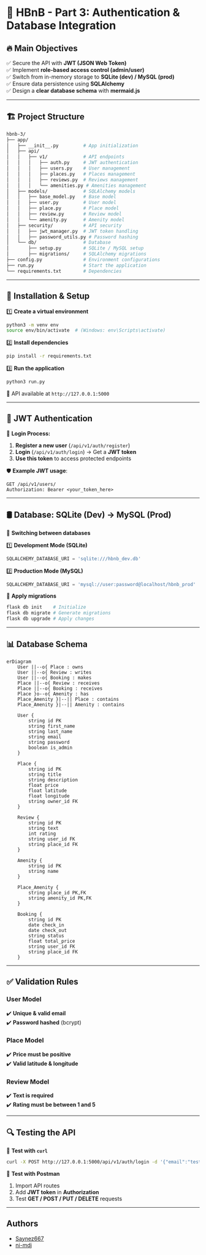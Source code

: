 # 🌟 HBnB - Part 3: Authentication & Database Integration  

## 🔥 Main Objectives  
✅ Secure the API with **JWT (JSON Web Token)**  
✅ Implement **role-based access control (admin/user)**  
✅ Switch from in-memory storage to **SQLite (dev) / MySQL (prod)**  
✅ Ensure data persistence using **SQLAlchemy**  
✅ Design a **clear database schema** with **mermaid.js**  

---  

## 🏗️ Project Structure  
```bash
hbnb-3/
├── app/
│   ├── __init__.py         # App initialization
│   ├── api/
│   │   ├── v1/             # API endpoints
│   │   │   ├── auth.py     # JWT authentication
│   │   │   ├── users.py    # User management
│   │   │   ├── places.py   # Places management
│   │   │   ├── reviews.py  # Reviews management
│   │   │   └── amenities.py # Amenities management
│   ├── models/             # SQLAlchemy models
│   │   ├── base_model.py   # Base model
│   │   ├── user.py         # User model
│   │   ├── place.py        # Place model
│   │   ├── review.py       # Review model
│   │   └── amenity.py      # Amenity model
│   ├── security/           # API security
│   │   ├── jwt_manager.py  # JWT token handling
│   │   ├── password_utils.py # Password hashing
│   └── db/                 # Database
│       ├── setup.py        # SQLite / MySQL setup
│       ├── migrations/     # SQLAlchemy migrations
├── config.py               # Environment configurations
├── run.py                  # Start the application
└── requirements.txt        # Dependencies
```  

---  

## 🚀 Installation & Setup  

1️⃣ **Create a virtual environment**  
```bash
python3 -m venv env
source env/bin/activate  # (Windows: env\Scripts\activate)
```  

2️⃣ **Install dependencies**  
```bash
pip install -r requirements.txt
```  

3️⃣ **Run the application**  
```bash
python3 run.py
```  
🔗 API available at `http://127.0.0.1:5000`  

---  

## 🔑 JWT Authentication  
📌 **Login Process:**  

1. **Register a new user** (`/api/v1/auth/register`)  
2. **Login** (`/api/v1/auth/login`) → Get a **JWT token**  
3. **Use this token** to access protected endpoints  

🛡️ **Example JWT usage**:  
```http
GET /api/v1/users/
Authorization: Bearer <your_token_here>
```  

---  

## 🛢️ Database: SQLite (Dev) → MySQL (Prod)  
📌 **Switching between databases**  

1️⃣ **Development Mode (SQLite)**  
```python
SQLALCHEMY_DATABASE_URI = 'sqlite:///hbnb_dev.db'
```  

2️⃣ **Production Mode (MySQL)**  
```python
SQLALCHEMY_DATABASE_URI = 'mysql://user:password@localhost/hbnb_prod'
```  

📌 **Apply migrations**  
```bash
flask db init    # Initialize
flask db migrate # Generate migrations
flask db upgrade # Apply changes
```  

---  

## 📊 Database Schema  

```mermaid
erDiagram
    User ||--o{ Place : owns
    User ||--o{ Review : writes
    User ||--o{ Booking : makes
    Place ||--o{ Review : receives
    Place ||--o{ Booking : receives
    Place }o--o{ Amenity : has
    Place_Amenity }|--|| Place : contains
    Place_Amenity }|--|| Amenity : contains

    User {
        string id PK
        string first_name
        string last_name
        string email
        string password
        boolean is_admin
    }

    Place {
        string id PK
        string title
        string description
        float price
        float latitude
        float longitude
        string owner_id FK
    }

    Review {
        string id PK
        string text
        int rating
        string user_id FK
        string place_id FK
    }

    Amenity {
        string id PK
        string name
    }

    Place_Amenity {
        string place_id PK,FK
        string amenity_id PK,FK
    }

    Booking {
        string id PK
        date check_in
        date check_out
        string status
        float total_price
        string user_id FK
        string place_id FK
    }
```  

---  

## ✅ Validation Rules  

### **User Model**  
✔️ **Unique & valid email**  
✔️ **Password hashed** (bcrypt)  

### **Place Model**  
✔️ **Price must be positive**  
✔️ **Valid latitude & longitude**  

### **Review Model**  
✔️ **Text is required**  
✔️ **Rating must be between 1 and 5**  

---  

## 🔍 Testing the API  

📌 **Test with `curl`**  
```bash
curl -X POST http://127.0.0.1:5000/api/v1/auth/login -d '{"email":"test@example.com", "password":"1234"}' -H "Content-Type: application/json"
```  

📌 **Test with Postman**  
1. Import API routes  
2. Add **JWT token** in **Authorization**  
3. Test **GET / POST / PUT / DELETE** requests  

---  

## Authors 
- [Saynez667](https://github.com/Saynez667)
- [ni-mdj](https://github.com/ni-mdj)